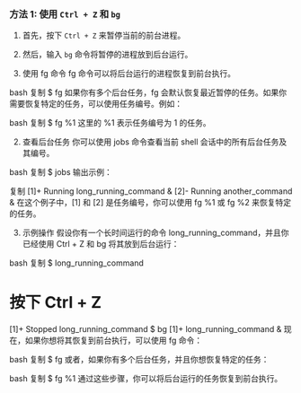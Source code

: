 ### 方法 1: 使用 `Ctrl + Z` 和 `bg`

1. 首先，按下 `Ctrl + Z` 来暂停当前的前台进程。
    
2. 然后，输入 `bg` 命令将暂停的进程放到后台运行。





1. 使用 fg 命令
fg 命令可以将后台运行的进程恢复到前台执行。

bash
复制
$ fg
如果你有多个后台任务，fg 会默认恢复最近暂停的任务。如果你需要恢复特定的任务，可以使用任务编号。例如：

bash
复制
$ fg %1
这里的 %1 表示任务编号为 1 的任务。

2. 查看后台任务
你可以使用 jobs 命令查看当前 shell 会话中的所有后台任务及其编号。

bash
复制
$ jobs
输出示例：

复制
[1]+  Running                 long_running_command &
[2]-  Running                 another_command &
在这个例子中，[1] 和 [2] 是任务编号，你可以使用 fg %1 或 fg %2 来恢复特定的任务。

3. 示例操作
假设你有一个长时间运行的命令 long_running_command，并且你已经使用 Ctrl + Z 和 bg 将其放到后台运行：

bash
复制
$ long_running_command
# 按下 Ctrl + Z
[1]+  Stopped                 long_running_command
$ bg
[1]+ long_running_command &
现在，如果你想将其恢复到前台执行，可以使用 fg 命令：

bash
复制
$ fg
或者，如果你有多个后台任务，并且你想恢复特定的任务：

bash
复制
$ fg %1
通过这些步骤，你可以将后台运行的任务恢复到前台执行。